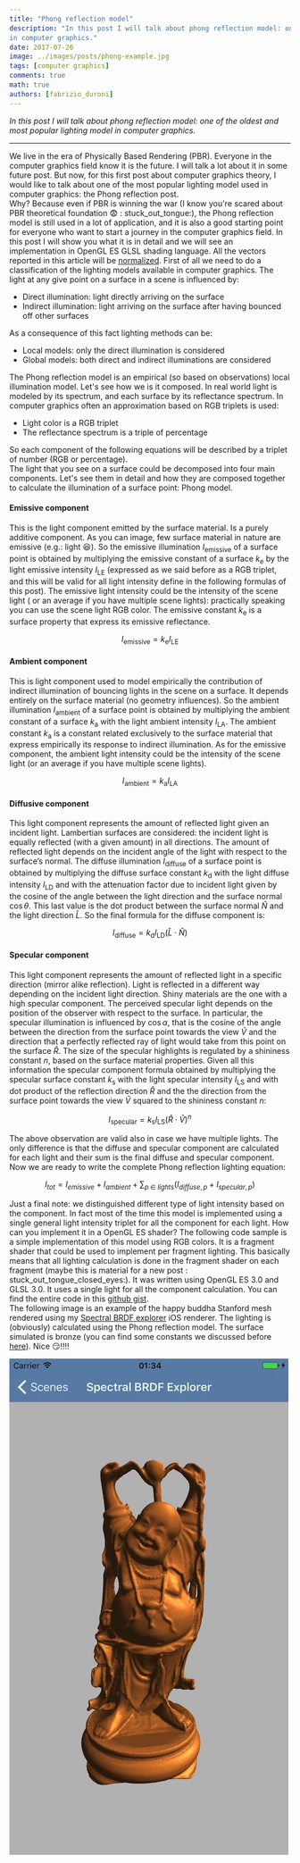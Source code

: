 ```yaml
---
title: "Phong reflection model"
description: "In this post I will talk about phong reflection model: one of the oldest and most popular lighting model
in computer graphics."
date: 2017-07-26
image: ../images/posts/phong-example.jpg
tags: [computer graphics]
comments: true
math: true
authors: [fabrizio_duroni]
---
```


*In this post I will talk about phong reflection model: one of the oldest and most popular lighting model in computer
graphics.*

---

We live in the era of Physically Based Rendering (PBR). Everyone in the computer graphics field know it is the future. I
will talk a lot about it in some future post. But now, for this first post about computer graphics theory, I would like
to talk about one of the most popular lighting model used in computer graphics: the Phong reflection post.  
Why? Because even if PBR is winning the war (I know you're scared about PBR theoretical foundation :fearful: :
stuck_out_tongue:), the Phong reflection model is still used in a lot of application, and it is also a good starting
point for everyone who want to start a journey in the computer graphics field. In this post I will show you what it is
in detail and we will see an implementation in OpenGL ES GLSL shading language. All the vectors reported in this article
will be [normalized](https://en.wikipedia.org/wiki/Unit_vector "unit vector"). First of all we need to do a
classification of the lighting models available in computer graphics. The light at any give point on a surface in a
scene is influenced by:

* Direct illumination: light directly arriving on the surface
* Indirect illumination: light arriving on the surface after having bounced off other surfaces

As a consequence of this fact lighting methods can be:

* Local models: only the direct illumination is considered
* Global models: both direct and indirect illuminations are considered

The Phong reflection model is an empirical (so based on observations) local illumination model. Let's see how we is it
composed. In real world light is modeled by its spectrum, and each surface by its reflectance spectrum. In computer
graphics often an approximation based on RGB triplets is used:

* Light color is a RGB triplet
* The reflectance spectrum is a triple of percentage

So each component of the following equations will be described by a triplet of number (RGB or percentage).  
The light that you see on a surface could be decomposed into four main components. Let's see them in detail and how they
are composed together to calculate the illumination of a surface point: Phong model.

#### **Emissive component**

This is the light component emitted by the surface material. Is a purely additive component. As you can image, few
surface material in nature are emissive (e.g.: light  :laughing:). So the emissive illumination $I_{\text{emissive}}$ of
a surface point is obtained by multiplying the emissive constant of a surface $k_{\text{e}}$ by the light emissive
intensity $I_{\text{LE}}$ (expressed as we said before as a RGB triplet, and this will be valid for all light intensity
define in the following formulas of this post). The emissive light intensity could be the intensity of the scene light (
or an average if you have multiple scene lights): practically speaking you can use the scene light RGB color. The
emissive constant $k_{\text{e}}$ is a surface property that express its emissive reflectance.

$$
I_{\text{emissive}}=k_{\text{e}}I_{\text{LE}}
$$

#### **Ambient component**

This is light component used to model empirically the contribution of indirect illumination of bouncing lights in the
scene on a surface. It depends entirely on the surface material (no geometry influences). So the ambient illumination
$I_{\text{ambient}}$ of a surface point is obtained by multiplying the ambient constant of a surface $k_{\text{a}}$ with
the light ambient intensity $I_{\text{LA}}$. The ambient constant $k_{\text{a}}$ is a constant related exclusively to
the surface material that express empirically its response to indirect illumination. As for the emissive component, the
ambient light intensity could be the intensity of the scene light (or an average if you have multiple scene lights).

$$
I_{\text{ambient}}=k_{\text{a}}I_{\text{LA}}
$$

#### **Diffusive component**

This light component represents the amount of reflected light given an incident light. Lambertian surfaces are
considered: the incident light is equally reflected (with a given amount) in all directions. The amount of reflected
light depends on the incident angle of the light with respect to the surface’s normal. The diffuse illumination $I_
{\text{diffuse}}$ of a surface point is obtained by multiplying the diffuse surface constant $k_{\text{d}}$ with the
light diffuse intensity $I_{\text{LD}}$ and with the attenuation factor due to incident light given by the cosine of the
angle between the light direction and the surface normal $\cos\theta$. This last value is the dot product between the
surface normal ${\hat {N}}$ and the light direction ${\hat {L}}$. So the final formula for the diffuse component is:

$$
I_{\text{diffuse}}=k_{\text{d}}I_{\text{LD}}({\hat {L}}\cdot{\hat {N}})
$$

#### **Specular component**

This light component represents the amount of reflected light in a specific direction (mirror alike reflection). Light
is reflected in a different way depending on the incident light direction. Shiny materials are the one with a high
specular component. The perceived specular light depends on the position of the observer with respect to the surface. In
particular, the specular illumination is influenced by $\cos\alpha$, that is the cosine of the angle between the
direction from the surface point towards the view ${\hat {V}}$ and the direction that a perfectly reflected ray of light
would take from this point on the surface ${\hat {R}}$. The size of the specular highlights is regulated by a shininess
constant $n$, based on the surface material properties. Given all this information the specular component formula
obtained by multiplying the specular surface constant $k_{\text{s}}$ with the light specular intensity $I_{\text{LS}}$
and with dot product of the reflection direction ${\hat {R}}$ and the the direction from the surface point towards the
view ${\hat {V}}$ squared to the shininess constant $n$:

$$
I_{\text{specular}}=k_{\text{s}}I_{\text{LS}}({\hat {R}}\cdot {\hat {V}})^{n}
$$

The above observation are valid also in case we have multiple lights. The only difference is that the diffuse and
specular component are calculated for each light and their sum is the final diffuse and specular component. Now we are
ready to write the complete Phong reflection lighting equation:

$$
I_{tot}=I_{emissive}+I_{ambient}+\sum_{p\;\in \;{lights}} (I_{diffuse, p} + I_{specular, p})
$$

Just a final note: we distinguished different type of light intensity based on the component. In fact most of the time
this model is implemented using a single general light intensity triplet for all the component for each light. How can
you implement it in a OpenGL ES shader? The following code sample is a simple implementation of this model using RGB
colors. It is a fragment shader that could be used to implement per fragment lighting. This basically means that all
lighting calculation is done in the fragment shader on each fragment (maybe this is material for a new post :
stuck_out_tongue_closed_eyes:). It was written using OpenGL ES 3.0 and GLSL 3.0. It uses a single light for all the
component calculation.
You can find the entire code in this [github gist](https://gist.github.com/chicio/d983fff6ff304bd55bebd6ff05a2f9dd).  
The following image is an example of the happy buddha Stanford mesh rendered using
my [Spectral BRDF explorer](https://github.com/chicio/Spectral-BRDF-Explorer "Spectral BRDF explorer") iOS renderer. The
lighting is (obviously) calculated using the Phong reflection model. The surface simulated is bronze (you can find 
some constants we discussed
before [here](http://devernay.free.fr/cours/opengl/materials.html "phong lighting constants")). Nice :smirk:!!!!

![An example model rendered using Phong model in Spectral BRDF explorer](../images/posts/phong-example.jpg)
